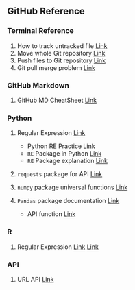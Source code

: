 ## GitHub Reference

### Terminal Reference
1. How to track untracked file [Link](https://stackoverflow.com/questions/4161022/how-to-track-untracked-content)
2. Move whole Git repository [Link](https://developer.atlassian.com/blog/2016/01/totw-copying-a-full-git-repo/)
3. Push files to Git repository [Link](https://help.github.com/articles/adding-an-existing-project-to-github-using-the-command-line/)
4. Git pull merge problem [Link](https://stackoverflow.com/questions/14046122/github-locks-up-mac-terminal-when-using-pull-command/34895296)

### GitHub Markdown
1. GitHub MD CheatSheet [Link](https://github.com/adam-p/markdown-here/wiki/Markdown-Cheatsheet)

### Python
1. Regular Expression [Link](https://docs.python.org/3/howto/regex.html)
   * Python RE Practice [Link](https://www.w3resource.com/python-exercises/re/)
   * `RE` Package in Python [Link](https://docs.python.org/3/library/re.html)
   * `RE` Package explanation [Link](https://www.machinelearningplus.com/python/python-regex-tutorial-examples/)

2. `requests` package for API [Link](http://docs.python-requests.org/en/master/user/quickstart/)

3. `numpy` package universal functions [Link](https://docs.scipy.org/doc/numpy-1.14.0/reference/ufuncs.html)

4. `Pandas` package documentation [Link](https://pandas.pydata.org/pandas-docs/stable/index.html)
   * API function [Link](https://pandas.pydata.org/pandas-docs/stable/api.html)

### R
1. Regular Expression [Link](http://r4ds.had.co.nz/strings.html) [Link](http://uc-r.github.io/regex)

### API
1. URL API [Link](https://github.com/gruns/furl/blob/master/API.md)
